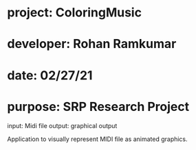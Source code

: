 # project: ColoringMusic
# developer: Rohan Ramkumar
# date: 02/27/21
# purpose: SRP Research Project

input: Midi file
output: graphical output

Application to visually represent MIDI file as animated graphics.
